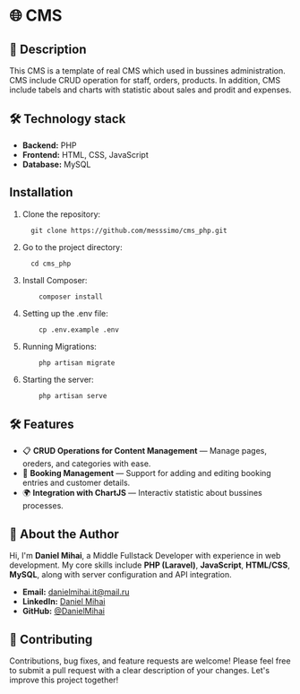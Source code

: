 # 🌐 CMS

## 📖 Description
This CMS is a template of real CMS which used in bussines administration.
CMS include CRUD operation for staff, orders, products. In addition, CMS include tabels and charts with statistic about sales and prodit and expenses.

## 🛠 Technology stack
- **Backend:** PHP
- **Frontend:** HTML, CSS, JavaScript
- **Database:** MySQL

## Installation

1. Clone the repository:
    ```
      git clone https://github.com/messsimo/cms_php.git
    ```
2. Go to the project directory:
    ```
      cd cms_php
    ```
3. Install Composer:
    ```
        composer install
    ```
3. Setting up the .env file:
    ```
        cp .env.example .env
    ```
3. Running Migrations:
    ```
        php artisan migrate
    ```
3. Starting the server:
    ```
        php artisan serve
    ```

## 🛠 Features
- 📋 **CRUD Operations for Content Management** — Manage pages, oreders, and categories with ease.
- 🛒 **Booking Management** — Support for adding and editing booking entries and customer details.
- 🌍 **Integration with ChartJS** — Interactiv statistic about bussines processes.


## 👤 About the Author
Hi, I'm **Daniel Mihai**, a Middle Fullstack Developer with experience in web development. My core skills include **PHP (Laravel)**, **JavaScript**, **HTML/CSS**, **MySQL**, along with server configuration and API integration.

- **Email:** [danielmihai.it@mail.ru](mailto:danielmihai.it@mail.ru)
- **LinkedIn:** [Daniel Mihai](https://www.linkedin.com/in/danielmihaiit/?locale=en_US)
- **GitHub:** [@DanielMihai](https://github.com/DanielMihai)

## 🤝 Contributing
Contributions, bug fixes, and feature requests are welcome! Please feel free to submit a pull request with a clear description of your changes. Let's improve this project together!
